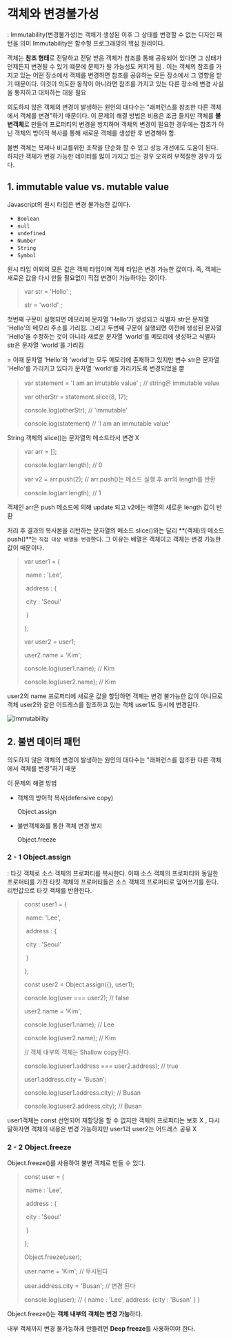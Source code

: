 # 객체와 변경불가성

: Immutability(변경불가성)는 객체가 생성된 이후 그 상태를 변경할 수 없는 디자인 패턴을 의미 Immutability은 함수형 프로그래밍의 핵심 원리이다. 

객체는 **참조 형태**로 전달하고 전달 받음 객체가 참조를 통해 공유되어 있다면 그 상태가 언제든지 변경될 수 있기 떄문에 문제가 될 가능성도 커지게 됨 . 이는 객체의 참조를 가지고 있는 어떤 장소에서 객체를 변경하면 참조를 공유하는 모든 장소에서 그 영향을 받기 때문이다. 이것이 의도한 동작이 아니라면 참조를 가지고 있는 다른 장소에 변경 사실을 통지하고 대처하는 대응 필요

의도하지 않은 객체의 변경이 발생하는 원인의 대다수는 "래퍼런스를 참조한 다른 객체에서 객체를 변경"하기 때문이다. 이 문제의 해결 방법은 비용은 조금 들지만 객체를 **불변객체**로 만들어 프로퍼티의 변경을 방지하며 객체의 변경이 필요한 경우에는 참조가 아닌 객체의 방어적 복사를 통해 새로운 객체를 생성한 후 변경해야 함.

불변 객체는 복제나 비교를위한 조작을 단순화 할 수 있고 성능 개선에도 도움이 된다. 하지만 객체가 변경 가능한 데이터를 많이 가지고 있는 경우 오히려 부적절한 경우가 있다.



## 1. immutable value vs. mutable value

Javascript의 원시 타입은 변경 불가능한 값이다.

* `Boolean`
* `null`
* `undefined`
* `Number`
* `String`
* `Symbol`

원시 타입 이외의 모든 값은 객체 타입이며 객체 타입은 변경 가능한 값이다. 즉, 객체는 새로운 값을 다시 만들 필요없이 직접 변경이 가능하다는 것이다.



> var str = 'Hello' ;
>
> str = 'world' ;

첫번째 구문이 실행되면 메모리에 문자열 'Hello'가 생성되고 식별자 str은 문자열 'Hello'의 메모리 주소를 가리킴. 그리고 두번째 구문이 실행되면 이전에 생성된 문자열 'Hello'을 수정하는 것이 아니라 새로운 문자열 'world'를 메모리에 생성하고 식별자 str은 문자열 'world'를 가리킴 

=  이때 문자열 'Hello'와 'world'는 모두 메모리에 존재하고 있지만 변수 str은 문자열 'Hello'를 가리키고 있다가 문자열 'world'를 가리키도록 변경되었을 뿐



> var statement = 'I am an imutable value' ;		// string은 immutable value
>
> var otherStr =  statement.slice(8, 17);
>
> 
>
> console.log(otherStr);		// 'immutable'
>
> console.log(statement)		//  'I am an immutable value'

String 객체의 slice()는 문자열의 메소드라서 변경 X



> var arr = [];
>
> console.log(arr.length);		// 0
>
> 
>
> var v2 = arr.push(2);		// arr.push()는 메소드 실행 후 arr의 length를 반환
>
> console.log(arr.length);		// 1

객체인 arr은 push 메소드에 의해 update 되고 v2에는 배열의 새로운 length 값이 반환

처리 후 결과의 복사본을 리턴하는 문자열의 메소드 slice()와는 달리 **(객체)의 메소드 push()**는 `직접 대상 배열을 변경`한다. 그 이유는 배열은 객체이고 객체는 변경 가능한 값이 때문이다. 



> var user1 = {
>
> ​	name : 'Lee',
>
> ​	address : {
>
> ​		city : 'Seoul'
>
> ​	}
>
> };
>
> var user2 = user1;		
>
> user2.name = 'Kim';
>
> console.log(user1.name);		// Kim
>
> console.log(user2.name);		// Kim

user2의 name 프로퍼티에 새로운 값을 할당하면 객체는 변경 불가능한 값이 아니므로 객체 user2와 같은 어드레스를 참조하고 있는 객체 user1도 동시에 변경된다.

![immutability](https://poiemaweb.com/img/immutability.png)



## 2. 불변 데이터 패턴

의도하지 않은 객체의 변경이 발생하는 원인의 대다수는 "래퍼런스를 참조한 다른 객체에서 객체를 변경"하기 때문 

이 문제의 해결 방법

* 객체의 방어적 복사(defensive copy)

  Object.assign

* 불변객체화를 통한 객체 변경 방지

  Object.freeze



### 2 - 1  Object.assign

: 타깃 객체로 소스 객체의 프로퍼티를 복사한다. 이때 소스 객체의 프로퍼티와 동일한 프로퍼티를 가진 타킷 객체의 프로퍼티들은 소스 객체의 프로퍼티로 덮어쓰기를 한다. 리턴값으로 타깃 객체를 반환한다. 

> const user1 = { 
>
> ​	name: 'Lee',
>
> ​	address : { 
>
> ​		city : 'Seoul'
>
> ​	}
>
> };
>
> const  user2 = Object.assign({}, user1);
>
> console.log(user === user2);		// false
>
> 
>
> user2.name = 'Kim';
>
> console.log(user1.name);		// Lee
>
> console.log(user2.name);		// Kim
>
> // 객체 내부의 객체는 Shallow copy된다.
>
> console.log(user1.address === user2.address);		// true
>
> user1.address.city = 'Busan';
>
> console.log(user1.address.city);		// Busan
>
> console.log(user2.address.city);		// Busan

user1객체는 const 선언되어 재할당을 할 수 없지만 객체의 프로퍼티는 보호 X , 다시 말하자면 객체의 내용은 변경 가능하지만 user1과 user2는 어드레스 공유 X 



### 2 - 2 Object.freeze

Object.freeze()를 사용하여 불변 객체로 만들 수 있다. 

> const user = {
>
> ​	name : 'Lee',
>
> ​	address : {
>
> ​		city : 'Seoul'
>
> ​	}
>
> };
>
> Object.freeze(user);
>
> user.name = 'Kim';		// 무시된다
>
> user.address.city = 'Busan';		//  변경 된다
>
> console.log(user);		//  { name : 'Lee', address: {city : 'Busan' } }

Object.freeze()는 **객체 내부의 객체는 변경 가능**하다.

내부 객체까지 변경 불가능하게 만들려면 **Deep freeze**를 사용하여야 한다.





